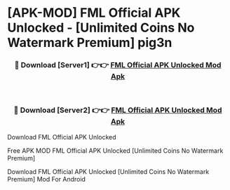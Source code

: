 # [APK-MOD] FML Official APK Unlocked - [Unlimited Coins No Watermark Premium] pig3n



<div align="center">
<h3>🔴 Download [Server1] 👉👉 <a href="https://momento.my/?title=FML_Official_APK_Unlocked">FML Official APK Unlocked Mod Apk</a></h3><br>

<h3>🔴 Download [Server2] 👉👉 <a href="https://momento.my/?title=FML_Official_APK_Unlocked">FML Official APK Unlocked Mod Apk</a></h3>
</div>



Download FML Official APK Unlocked 

Free APK MOD FML Official APK Unlocked [Unlimited Coins No Watermark Premium]

Download FML Official APK Unlocked [Unlimited Coins No Watermark Premium] Mod For Android
